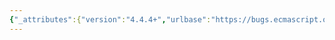 ```yaml
---
{"_attributes":{"version":"4.4.4+","urlbase":"https://bugs.ecmascript.org/","maintainer":"dherman@mozilla.com"},"bug":{"bug_id":2717,"creation_ts":"2014-04-23 11:31:00 -0700","short_desc":"Identifier names: clarify that `ID_Start` / `Other_ID_Start` are included","delta_ts":"2014-07-19 17:35:38 -0700","product":"Draft for 6th Edition","component":"technical issue","version":"Rev 23: April 5, 2014 Draft","rep_platform":"All","op_sys":"All","bug_status":"RESOLVED","resolution":"FIXED","priority":"Normal","bug_severity":"enhancement","everconfirmed":true,"reporter":{"uid":"mathias","name":"Mathias Bynens"},"assigned_to":{"uid":"allen","name":"Allen Wirfs-Brock"},"cc":["ecmascriptbugs","mathias"],"long_desc":[{"commentid":7889,"comment_count":0,"who":{"uid":"mathias","name":"Mathias Bynens"},"bug_when":"2014-04-23 11:31:33 -0700","thetext":"https://people.mozilla.org/~jorendorff/es6-draft.html#sec-identifier-names refers to the `ID_Start` and `ID_Continue` Unicode properties.\n\nYou may want to clarify (in a non-normative note, perhaps) that in this case, `ID_Start` includes `Other_ID_Start`, and `ID_Continue` includes `Other_ID_Continue` as per http://unicode.org/reports/tr31/#Backward_Compatibility.\n\nNote that the “backwards compatibility” reasoning in TR31 doesn’t apply in this case, as none of these stability extensions were supported in identifiers in earlier ECMAScript versions. So, alternatively, the decision could be made that `Other_ID_Start`, and `ID_Continue` should not be considered for ECMAScript identifiers."},{"commentid":9215,"comment_count":1,"who":{"uid":"allen","name":"Allen Wirfs-Brock"},"bug_when":"2014-07-15 17:11:40 -0700","thetext":"fixed in rev26 editor's draft\n\nby explicitly include \"Other_ID_Start\" and \"Other_ID_Continue\" which seems like the best forward looking approach to backwards compatibility."},{"commentid":9340,"comment_count":2,"who":{"uid":"allen","name":"Allen Wirfs-Brock"},"bug_when":"2014-07-19 17:35:38 -0700","thetext":"fixed in rev26"}]}}
---
```

